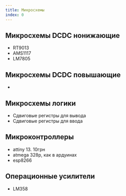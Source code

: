 ```yaml
---
title: Микросхемы
index: 0
---
```


## Микросхемы DCDC нонижающие
- RT9013
- AMS1117
- LM7805

## Микросхемы DCDC повышающие
- 

## Микросхемы логики
- Сдвиговые регистры для вывода
- Сдвиговые регистры для ввода


## Микроконтроллеры
- attiny 13. 10грн
- atmega 328p, как в ардуинах
- esp8266


## Операционные усилители
- LM358


